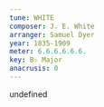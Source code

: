 ```yaml
---
tune: WHITE
composer: J. E. White
arranger: Samuel Dyer
year: 1835-1909
meter: 6.6.6.6.6.6.
key: B♭ Major
anacrusis: 0
---
```

undefined